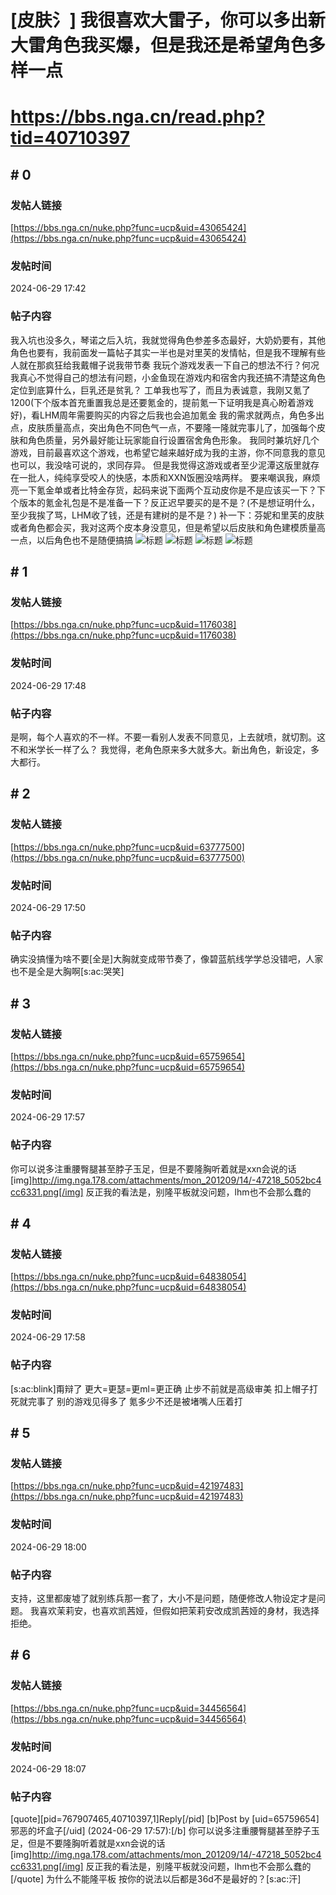 # [皮肤氵] 我很喜欢大雷子，你可以多出新大雷角色我买爆，但是我还是希望角色多样一点
# https://bbs.nga.cn/read.php?tid=40710397

## \# 0
### 发帖人链接
[https://bbs.nga.cn/nuke.php?func=ucp&uid=43065424](https://bbs.nga.cn/nuke.php?func=ucp&uid=43065424)
### 发帖时间
2024-06-29 17:42
### 帖子内容
我入坑也没多久，琴诺之后入坑，我就觉得角色参差多态最好，大奶奶要有，其他角色也要有，我前面发一篇帖子其实一半也是对里芙的发情帖，但是我不理解有些人就在那疯狂给我戴帽子说我带节奏
我玩个游戏发表一下自己的想法不行？何况我真心不觉得自己的想法有问题，小金鱼现在游戏内和宿舍内我还搞不清楚这角色定位到底算什么，巨乳还是贫乳？
工单我也写了，而且为表诚意，我刚又氪了1200(下个版本首充重置我总是还要氪金的，提前氪一下证明我是真心盼着游戏好)，看LHM周年需要购买的内容之后我也会追加氪金
我的需求就两点，角色多出点，皮肤质量高点，突出角色不同色气一点，不要隆一隆就完事儿了，加强每个皮肤和角色质量，另外最好能让玩家能自行设置宿舍角色形象。
我同时兼坑好几个游戏，目前最喜欢这个游戏，也希望它越来越好成为我的主游，你不同意我的意见也可以，我没啥可说的，求同存异。
但是我觉得这游戏或者至少泥潭这版里就存在一批人，纯纯享受咬人的快感，本质和XXN饭圈没啥两样。
要来嘲讽我，麻烦亮一下氪金单或者比特金存货，起码来说下面两个互动皮你是不是应该买一下？下个版本的氪金礼包是不是准备一下？反正迟早要买的是不是？(不是想证明什么，至少我挨了骂，LHM收了钱，还是有建树的是不是？)
补一下：芬妮和里芙的皮肤或者角色都会买，我对这两个皮本身没意见，但是希望以后皮肤和角色建模质量高一点，以后角色也不是随便搞搞
![标题](https://img.nga.178.com/attachments/mon_202406/29/axuzQ19j-85czZcT3cSsg-ft.jpg)
![标题](https://img.nga.178.com/attachments/mon_202406/29/axuzQ19j-2eb2ZdT3cSt0-oc.jpg)
![标题](https://img.nga.178.com/attachments/mon_202406/29/axuzQ19j-8yksKqT1kScl-a9.jpg)
![标题](https://img.nga.178.com/attachments/mon_202406/29/axuzQ19j-3mw9ZbT3cSsg-fw.jpg)
## \# 1
### 发帖人链接
[https://bbs.nga.cn/nuke.php?func=ucp&uid=1176038](https://bbs.nga.cn/nuke.php?func=ucp&uid=1176038)
### 发帖时间
2024-06-29 17:48
### 帖子内容
是啊，每个人喜欢的不一样。不要一看别人发表不同意见，上去就喷，就切割。这不和米学长一样了么？
我觉得，老角色原来多大就多大。新出角色，新设定，多大都行。
## \# 2
### 发帖人链接
[https://bbs.nga.cn/nuke.php?func=ucp&uid=63777500](https://bbs.nga.cn/nuke.php?func=ucp&uid=63777500)
### 发帖时间
2024-06-29 17:50
### 帖子内容
确实没搞懂为啥不要[全是]大胸就变成带节奏了，像碧蓝航线学学总没错吧，人家也不是全是大胸啊[s:ac:哭笑]
## \# 3
### 发帖人链接
[https://bbs.nga.cn/nuke.php?func=ucp&uid=65759654](https://bbs.nga.cn/nuke.php?func=ucp&uid=65759654)
### 发帖时间
2024-06-29 17:57
### 帖子内容
你可以说多注重腰臀腿甚至脖子玉足，但是不要隆胸听着就是xxn会说的话[img]http://img.nga.178.com/attachments/mon_201209/14/-47218_5052bc4cc6331.png[/img]
反正我的看法是，别隆平板就没问题，lhm也不会那么蠢的
## \# 4
### 发帖人链接
[https://bbs.nga.cn/nuke.php?func=ucp&uid=64838054](https://bbs.nga.cn/nuke.php?func=ucp&uid=64838054)
### 发帖时间
2024-06-29 17:58
### 帖子内容
[s:ac:blink]甭辩了 更大=更瑟=更ml=更正确
止步不前就是高级审美 扣上帽子打死就完事了
别的游戏见得多了 氪多少不还是被堵嘴人压着打
## \# 5
### 发帖人链接
[https://bbs.nga.cn/nuke.php?func=ucp&uid=42197483](https://bbs.nga.cn/nuke.php?func=ucp&uid=42197483)
### 发帖时间
2024-06-29 18:00
### 帖子内容
支持，这里都废墟了就别练兵那一套了，大小不是问题，随便修改人物设定才是问题。
我喜欢茉莉安，也喜欢凯茜娅，但假如把茉莉安改成凯茜娅的身材，我选择拒绝。
## \# 6
### 发帖人链接
[https://bbs.nga.cn/nuke.php?func=ucp&uid=34456564](https://bbs.nga.cn/nuke.php?func=ucp&uid=34456564)
### 发帖时间
2024-06-29 18:07
### 帖子内容
[quote][pid=767907465,40710397,1]Reply[/pid] [b]Post by [uid=65759654]邪恶的坏盒子[/uid] (2024-06-29 17:57):[/b]
你可以说多注重腰臀腿甚至脖子玉足，但是不要隆胸听着就是xxn会说的话[img]http://img.nga.178.com/attachments/mon_201209/14/-47218_5052bc4cc6331.png[/img]
反正我的看法是，别隆平板就没问题，lhm也不会那么蠢的[/quote]
为什么不能隆平板 按你的说法以后都是36d不是最好的？[s:ac:汗]
